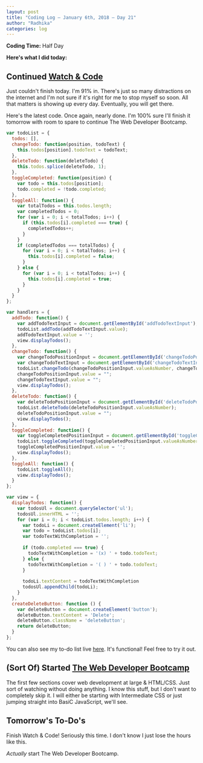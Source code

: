 ```yaml
---
layout: post
title: "Coding Log — January 6th, 2018 — Day 21"
author: "Radhika"
categories: log
---
```


**Coding Time:** Half Day

**Here's what I did today:**

## Continued [Watch & Code](http://watchandcode.com)

Just couldn't finish today. I'm 91% in. There's just so many distractions on the internet and I'm not sure if it's right for me to stop myself so soon. All that matters is showing up every day. Eventually, you will get there.

Here's the latest code. Once again, nearly done. I'm 100% sure I'll finish it tomorrow with room to spare to continue The Web Developer Bootcamp.

```javascript
var todoList = {
  todos: [],
  changeTodo: function(position, todoText) {
    this.todos[position].todoText = todoText;
  },
  deleteTodo: function(deleteTodo) {
    this.todos.splice(deleteTodo, 1);
  },
  toggleCompleted: function(position) {
    var todo = this.todos[position];
    todo.completed = !todo.completed;
  },
  toggleAll: function() {
    var totalTodos = this.todos.length;
    var completedTodos = 0;
    for (var i = 0; i < totalTodos; i++) {
      if (this.todos[i].completed === true) {
        completedTodos++;
      }
    }
    if (completedTodos === totalTodos) {
      for (var i = 0; i < totalTodos; i++) {
        this.todos[i].completed = false;
      }
    } else {
      for (var i = 0; i < totalTodos; i++) {
        this.todos[i].completed = true;
      }
    }
  }
};

var handlers = {
  addTodo: function() {
    var addTodoTextInput = document.getElementById('addTodoTextInput');
    todoList.addTodo(addTodoTextInput.value);
    addTodoTextInput.value = '';
    view.displayTodos();
  },
  changeTodo: function() {
    var changeTodoPositionInput = document.getElementById('changeTodoPositionInput');
    var changeTodoTextInput = document.getElementById('changeTodoTextInput');
    todoList.changeTodo(changeTodoPositionInput.valueAsNumber, changeTodoTextInput.value);
    changeTodoPositionInput.value = "";
    changeTodoTextInput.value = "";
    view.displayTodos();
  },
  deleteTodo: function() {
    var deleteTodoPositionInput = document.getElementById('deleteTodoPositionInput');
    todoList.deleteTodo(deleteTodoPositionInput.valueAsNumber);
    deleteTodoPositionInput.value = "";
    view.displayTodos();
  },
  toggleCompleted: function() {
    var toggleCompletedPositionInput = document.getElementById('toggleCompletedPositionInput');
    todoList.toggleCompleted(toggleCompletedPositionInput.valueAsNumber);
    toggleCompletedPositionInput.value = '';
    view.displayTodos();
  },
  toggleAll: function() {
    todoList.toggleAll();
    view.displayTodos();
  }
};

var view = {
  displayTodos: function() {
    var todosUl = document.querySelector('ul');
    todosUl.innerHTML = '';
    for (var i = 0; i < todoList.todos.length; i++) {
      var todoLi = document.createElement('li');
      var todo = todoList.todos[i];
      var todoTextWithCompletion = '';
      
      if (todo.completed === true) {
        todoTextWithCompletion = '(x) ' + todo.todoText;
      } else {
        todoTextWithCompletion = '( ) ' + todo.todoText;
      }
      
      todoLi.textContent = todoTextWithCompletion
      todosUl.appendChild(todoLi);
    }  
  },
  createDeleteButton: function () {
    var deleteButton = document.createElement('button');
    deleteButton.textContent = 'Delete';
    deleteButton.className = 'deleteButton';
    return deleteButton;
  }
};
```

You can also see my to-do list live [here](https://clean-root.glitch.me/). It's functional! Feel free to try it out.

## (Sort Of) Started [The Web Developer Bootcamp](https://clean-root.glitch.me/)

The first few sections cover web development at large & HTML/CSS. Just sort of watching without doing anything. I know this stuff, but I don't want to completely skip it. I will either be starting with Intermediate CSS or just jumping straight into BasiC JavaScript, we'll see.

## Tomorrow's To-Do's

Finish Watch & Code! Seriously this time. I don't know I just lose the hours like this.

*Actually* start The Web Developer Bootcamp.